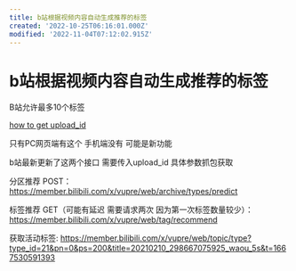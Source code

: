 ```yaml
---
title: b站根据视频内容自动生成推荐的标签
created: '2022-10-25T06:16:01.000Z'
modified: '2022-11-04T07:12:02.915Z'
---
```


# b站根据视频内容自动生成推荐的标签

B站允许最多10个标签

[how to get upload_id](https://github.com/xunsword/bilibil/blob/2abf66a9771daebc12c181f88d8af82613975548/bilibili_up.py)

只有PC网页端有这个 手机端没有 可能是新功能

b站最新更新了这两个接口 需要传入upload_id 具体参数抓包获取

分区推荐 POST：
https://member.bilibili.com/x/vupre/web/archive/types/predict

标签推荐 GET（可能有延迟 需要请求两次 因为第一次标签数量较少）：
https://member.bilibili.com/x/vupre/web/tag/recommend

获取活动标签:
https://member.bilibili.com/x/vupre/web/topic/type?type_id=21&pn=0&ps=200&title=20210210_298667075925_waou_5s&t=1667530591393
